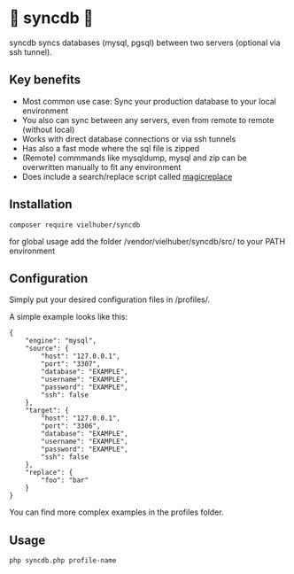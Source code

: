 # 💖 syncdb 💖

syncdb syncs databases (mysql, pgsql) between two servers (optional via ssh tunnel).

## Key benefits

* Most common use case: Sync your production database to your local environment
* You also can sync between any servers, even from remote to remote (without local)
* Works with direct database connections or via ssh tunnels
* Has also a fast mode where the sql file is zipped
* (Remote) commmands like mysqldump, mysql and zip can be overwritten manually to fit any environment
* Does include a search/replace script called [magicreplace](https://github.com/vielhuber/magicreplace)

## Installation

```
composer require vielhuber/syncdb
```
for global usage add the folder /vendor/vielhuber/syncdb/src/ to your PATH environment

## Configuration

Simply put your desired configuration files in /profiles/.

A simple example looks like this:

```
{
	"engine": "mysql",
	"source": {
		"host": "127.0.0.1",
		"port": "3307",
		"database": "EXAMPLE",
		"username": "EXAMPLE",
		"password": "EXAMPLE",
		"ssh": false
	},
	"target": {
		"host": "127.0.0.1",
		"port": "3306",
		"database": "EXAMPLE",
		"username": "EXAMPLE",
		"password": "EXAMPLE",
		"ssh": false
	},
	"replace": {
		"foo": "bar"
	}
}
```

You can find more complex examples in the profiles folder.

## Usage

```
php syncdb.php profile-name
```